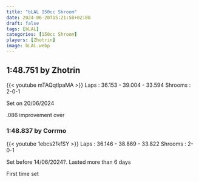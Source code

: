```yaml
---
title: "bLAL 150cc Shroom"
date: 2024-06-20T15:21:58+02:00
draft: false
tags: [bLAL]
categories: [150cc Shroom]
players: [Zhotrin]
image: bLAL.webp
---
```

## 1:48.751 by Zhotrin
{{< youtube mTAQqtlpaMA >}}
Laps : 36.153 - 39.004 - 33.594
Shrooms : 2-0-1

Set on 20/06/2024

.086 improvement over

### 1:48.837 by Corrmo

{{< youtube 1ebcs2fkfSY >}}
Laps : 36.146 - 38.869 - 33.822
Shrooms : 2-0-1

Set before 14/06/2024?. Lasted more than 6 days

First time set